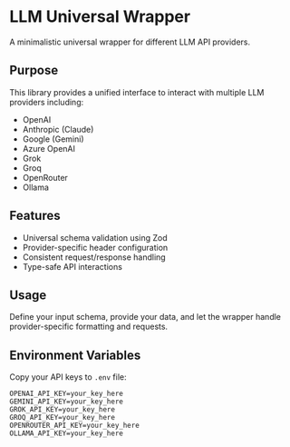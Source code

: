 # LLM Universal Wrapper

A minimalistic universal wrapper for different LLM API providers.

## Purpose

This library provides a unified interface to interact with multiple LLM providers including:

- OpenAI
- Anthropic (Claude)
- Google (Gemini)
- Azure OpenAI
- Grok
- Groq
- OpenRouter
- Ollama

## Features

- Universal schema validation using Zod
- Provider-specific header configuration
- Consistent request/response handling
- Type-safe API interactions

## Usage

Define your input schema, provide your data, and let the wrapper handle provider-specific formatting and requests.

## Environment Variables

Copy your API keys to `.env` file:
```
OPENAI_API_KEY=your_key_here
GEMINI_API_KEY=your_key_here
GROK_API_KEY=your_key_here
GROQ_API_KEY=your_key_here
OPENROUTER_API_KEY=your_key_here
OLLAMA_API_KEY=your_key_here
```
